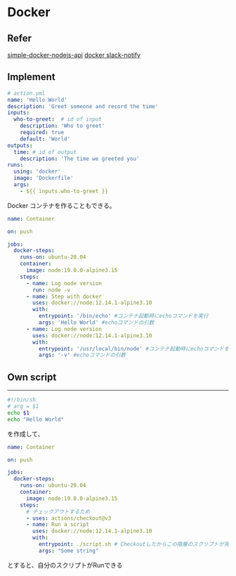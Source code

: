# Docker

## Refer

[simple-docker-nodejs-api](https://github.com/alialaa/simple-docker-nodejs-api)
[docker slack-notify](https://hub.docker.com/r/technosophos/slack-notify/)

## Implement

``` yaml
# action.yml
name: 'Hello World'
description: 'Greet someone and record the time'
inputs:
  who-to-greet:  # id of input
    description: 'Who to greet'
    required: true
    default: 'World'
outputs:
  time: # id of output
    description: 'The time we greeted you'
runs:
  using: 'docker'
  image: 'Dockerfile'
  args:
    - ${{ inputs.who-to-greet }}
```

Docker コンテナを作ることもできる。

```yaml
name: Container

on: push

jobs:
  docker-steps:
    runs-on: ubuntu-20.04
    container: 
      image: node:19.0.0-alpine3.15
    steps:
      - name: Log node version
        run: node -v
      - name: Step with docker
        uses: docker://node:12.14.1-alpine3.10
        with:
          entrypoint: '/bin/echo' #コンテナ起動時にechoコマンドを実行
          args: 'Hello World' #echoコマンドの引数
      - name: Log node version
        uses: docker://node:12.14.1-alpine3.10
        with:
          entrypoint: '/usr/local/bin/node' #コンテナ起動時にechoコマンドを実行
          args: '-v' #echoコマンドの引数
```

## Own script

---

``` bash
#!/bin/sh
# arg = $1
echo $1
echo "Hello World"
```

を作成して、

``` yaml
name: Container

on: push

jobs:
  docker-steps:
    runs-on: ubuntu-20.04
    container: 
      image: node:19.0.0-alpine3.15
    steps:
      # チェックアウトするため
      - uses: actions/checkout@v3
      - name: Run a script
        uses: docker://node:12.14.1-alpine3.10
        with:
          entrypoint: ./script.sh # Checkoutしたからこの階層のスクリプトが見える
          args: "Some string"
```

とすると、自分のスクリプトがRunできる
